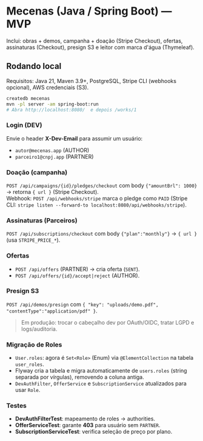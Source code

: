 
# Mecenas (Java / Spring Boot) — MVP

Inclui: obras + demos, campanha + doação (Stripe Checkout), ofertas, assinaturas (Checkout), presign S3 e leitor com marca d'água (Thymeleaf).

## Rodando local
Requisitos: Java 21, Maven 3.9+, PostgreSQL, Stripe CLI (webhooks opcional), AWS credenciais (S3).

```bash
createdb mecenas
mvn -pl server -am spring-boot:run
# Abra http://localhost:8080/  e depois /works/1
```

### Login (DEV)
Envie o header **X-Dev-Email** para assumir um usuário:
- `autor@mecenas.app` (AUTHOR)
- `parceiro1@cnpj.app` (PARTNER)

### Doação (campanha)
`POST /api/campaigns/{id}/pledges/checkout` com body `{"amountBrl": 1000}` → retorna `{ url }` (Stripe Checkout).  
Webhook: `POST /api/webhooks/stripe` marca o pledge como `PAID` (Stripe CLI: `stripe listen --forward-to localhost:8080/api/webhooks/stripe`).

### Assinaturas (Parceiros)
`POST /api/subscriptions/checkout` com body `{"plan":"monthly"}` → `{ url }` (usa `STRIPE_PRICE_*`).

### Ofertas
- `POST /api/offers` (PARTNER) → cria oferta (`SENT`).
- `POST /api/offers/{id}/accept|reject` (AUTHOR).

### Presign S3
`POST /api/demos/presign` com `{ "key": "uploads/demo.pdf", "contentType":"application/pdf" }`.

> Em produção: trocar o cabeçalho dev por OAuth/OIDC, tratar LGPD e logs/auditoria.


### Migração de Roles
- `User.roles`: agora é `Set<Role>` (Enum) via `@ElementCollection` na tabela `user_roles`.
- Flyway cria a tabela e migra automaticamente de `users.roles` (string separada por vírgulas), removendo a coluna antiga.
- `DevAuthFilter`, `OfferService` e `SubscriptionService` atualizados para usar `Role`.

### Testes
- **DevAuthFilterTest**: mapeamento de roles → authorities.
- **OfferServiceTest**: garante **403** para usuário sem `PARTNER`.
- **SubscriptionServiceTest**: verifica seleção de preço por plano.
